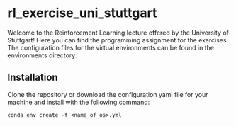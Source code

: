 # rl_exercise_uni_stuttgart
Welcome to the Reinforcement Learning lecture offered by the University of Stuttgart! Here you can find the programming assignment for the exercises. The configuration files for the virtual environments can be found in the environments directory.

## Installation
Clone the repository or download the configuration yaml file for your machine and install with the following command:
```
conda env create -f <name_of_os>.yml
```
